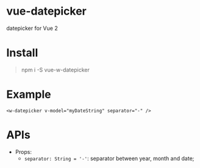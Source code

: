# vue-datepicker
datepicker for Vue 2
# Install
> npm i -S vue-w-datepicker
# Example
`<w-datepicker v-model="myDateString" separator="-" />`
# APIs
* Props:
   * `separator: String = '-'`: separator between year, month and date;
